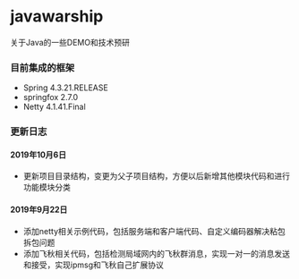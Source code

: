 # javawarship
关于Java的一些DEMO和技术预研

### 目前集成的框架
* Spring 4.3.21.RELEASE
* springfox 2.7.0
* Netty 4.1.41.Final

### 更新日志

#### 2019年10月6日
* 更新项目目录结构，变更为父子项目结构，方便以后新增其他模块代码和进行功能模块分类

#### 2019年9月22日
* 添加netty相关示例代码，包括服务端和客户端代码、自定义编码器解决粘包拆包问题
* 添加飞秋相关代码，包括检测局域网内的飞秋群消息，实现一对一的消息发送和接受，实现ipmsg和飞秋自己扩展协议

